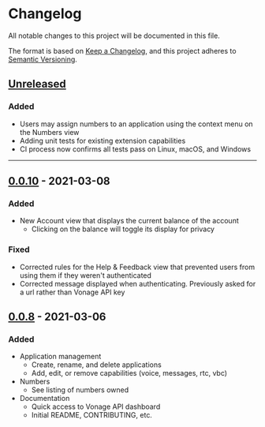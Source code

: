 # Changelog

All notable changes to this project will be documented in this file.

The format is based on [Keep a Changelog](https://keepachangelog.com/en/1.0.0/),
and this project adheres to [Semantic Versioning](https://semver.org/spec/v2.0.0.html).

## [Unreleased]

### Added

- Users may assign numbers to an application using the context menu on the Numbers view
- Adding unit tests for existing extension capabilities
- CI process now confirms all tests pass on Linux, macOS, and Windows

---

## [0.0.10] - 2021-03-08

### Added

- New Account view that displays the current balance of the account
  - Clicking on the balance will toggle its display for privacy
  
### Fixed

- Corrected rules for the Help & Feedback view that prevented users
from using them if they weren't authenticated
- Corrected message displayed when authenticating. Previously asked for a url rather than Vonage API key

## [0.0.8] - 2021-03-06

### Added

- Application management
  - Create, rename, and delete applications
  - Add, edit, or remove capabilities (voice, messages, rtc, vbc)
- Numbers
  - See listing of numbers owned
- Documentation
  - Quick access to Vonage API dashboard
  - Initial README, CONTRIBUTING, etc.

[unreleased]: https://github.com/vonage/vscode/compare/0.0.10...HEAD
[0.0.10]: https://github.com/vonage/vscode/compare/0.0.8...0.0.10
[0.0.8]: https://github.com/vonage/vscode/compare/edc07b4...0.0.8
